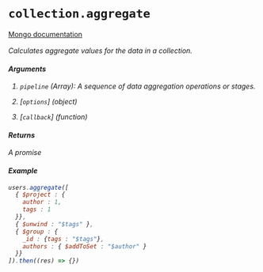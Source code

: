 # `collection.aggregate`

[Mongo documentation <i class="fa fa-external-link" style="position: relative; top: 2px;" />](http://mongodb.github.io/node-mongodb-native/3.2/api/Collection.html#aggregate)

Calculates aggregate values for the data in a collection.

#### Arguments

1. `pipeline` *(Array)*: A sequence of data aggregation operations or stages.

2. [`options`] *(object)*

3. [`callback`] *(function)*

#### Returns

A promise

#### Example

```js
users.aggregate([
  { $project : {
    author : 1,
    tags : 1
  }},
  { $unwind : "$tags" },
  { $group : {
    _id : {tags : "$tags"},
    authors : { $addToSet : "$author" }
  }}
]).then((res) => {})
```
